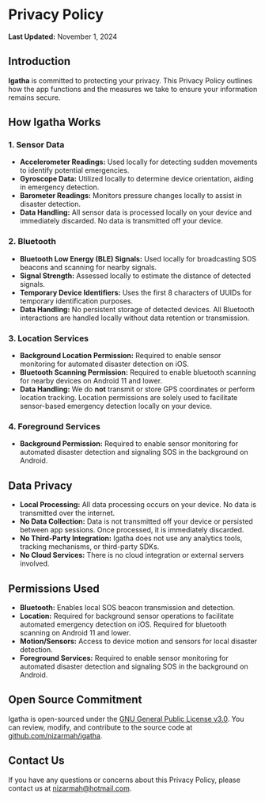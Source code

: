 # Privacy Policy

**Last Updated:** November 1, 2024

## Introduction

**Igatha** is committed to protecting your privacy. This Privacy Policy outlines how the app functions and the measures we take to ensure your information remains secure.

## How Igatha Works

### 1. Sensor Data
- **Accelerometer Readings:** Used locally for detecting sudden movements to identify potential emergencies.
- **Gyroscope Data:** Utilized locally to determine device orientation, aiding in emergency detection.
- **Barometer Readings:** Monitors pressure changes locally to assist in disaster detection.
- **Data Handling:** All sensor data is processed locally on your device and immediately discarded. No data is transmitted off your device.

### 2. Bluetooth
- **Bluetooth Low Energy (BLE) Signals:** Used locally for broadcasting SOS beacons and scanning for nearby signals.
- **Signal Strength:** Assessed locally to estimate the distance of detected signals.
- **Temporary Device Identifiers:** Uses the first 8 characters of UUIDs for temporary identification purposes.
- **Data Handling:** No persistent storage of detected devices. All Bluetooth interactions are handled locally without data retention or transmission.

### 3. Location Services
- **Background Location Permission:** Required to enable sensor monitoring for automated disaster detection on iOS.
- **Bluetooth Scanning Permission:** Required to enable bluetooth scanning for nearby devices on Android 11  and lower.
- **Data Handling:** We do **not** transmit or store GPS coordinates or perform location tracking. Location permissions are solely used to facilitate sensor-based emergency detection locally on your device.

### 4. Foreground Services
- **Background Permission:** Required to enable sensor monitoring for automated disaster detection and signaling SOS in the background on Android.

## Data Privacy

- **Local Processing:** All data processing occurs on your device. No data is transmitted over the internet.
- **No Data Collection:** Data is not transmitted off your device or persisted between app sessions. Once processed, it is immediately discarded.
- **No Third-Party Integration:** Igatha does not use any analytics tools, tracking mechanisms, or third-party SDKs.
- **No Cloud Services:** There is no cloud integration or external servers involved.

## Permissions Used

- **Bluetooth:** Enables local SOS beacon transmission and detection.
- **Location:** Required for background sensor operations to facilitate automated emergency detection on iOS. Required for bluetooth scanning on Android 11 and lower.
- **Motion/Sensors:** Access to device motion and sensors for local disaster detection.
- **Foreground Services:** Required to enable sensor monitoring for automated disaster detection and signaling SOS in the background on Android.

## Open Source Commitment

Igatha is open-sourced under the [GNU General Public License v3.0](https://github.com/nizarmah/igatha/blob/main/LICENSE). You can review, modify, and contribute to the source code at [github.com/nizarmah/igatha](https://github.com/nizarmah/igatha).

## Contact Us

If you have any questions or concerns about this Privacy Policy, please contact us at [nizarmah@hotmail.com](mailto:nizarmah@hotmail.com).
